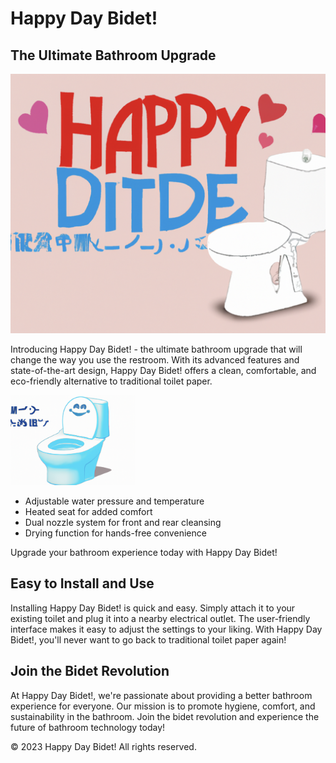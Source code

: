 <link rel="stylesheet" href="style.css">

# Happy Day Bidet!
## The Ultimate Bathroom Upgrade

![Happy Day Bidet!](./img/hero.png)

Introducing Happy Day Bidet! - the ultimate bathroom upgrade that will change the way you use the restroom. With its advanced features and state-of-the-art design, Happy Day Bidet! offers a clean, comfortable, and eco-friendly alternative to traditional toilet paper.

<img width="200" alt="Happy Day Bidet!" src="./img/product1.png">


- Adjustable water pressure and temperature
- Heated seat for added comfort
- Dual nozzle system for front and rear cleansing
- Drying function for hands-free convenience

Upgrade your bathroom experience today with Happy Day Bidet!

## Easy to Install and Use

Installing Happy Day Bidet! is quick and easy. Simply attach it to your existing toilet and plug it into a nearby electrical outlet. The user-friendly interface makes it easy to adjust the settings to your liking. With Happy Day Bidet!, you'll never want to go back to traditional toilet paper again!

## Join the Bidet Revolution

At Happy Day Bidet!, we're passionate about providing a better bathroom experience for everyone. Our mission is to promote hygiene, comfort, and sustainability in the bathroom. Join the bidet revolution and experience the future of bathroom technology today!

&copy; 2023 Happy Day Bidet! All rights reserved.
